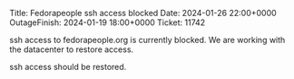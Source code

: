 Title: Fedorapeople ssh access blocked
Date: 2024-01-26 22:00+0000
OutageFinish: 2024-01-19 18:00+0000
Ticket: 11742

ssh access to fedorapeople.org is currently blocked.
We are working with the datacenter to restore access.

ssh access should be restored.
